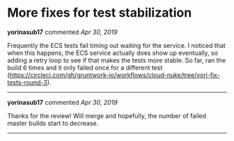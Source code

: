 # More fixes for test stabilization

**yorinasub17** commented *Apr 30, 2019*

Frequently the ECS tests fail timing out waiting for the service. I noticed that when this happens, the ECS service actually does show up eventually, so adding a retry loop to see if that makes the tests more stable. So far, ran the build 6 times and it only failed once for a different test (https://circleci.com/gh/gruntwork-io/workflows/cloud-nuke/tree/yori-fix-tests-round-3).
<br />
***


**yorinasub17** commented *Apr 30, 2019*

Thanks for the review! Will merge and hopefully, the number of failed master builds start to decrease.
***

